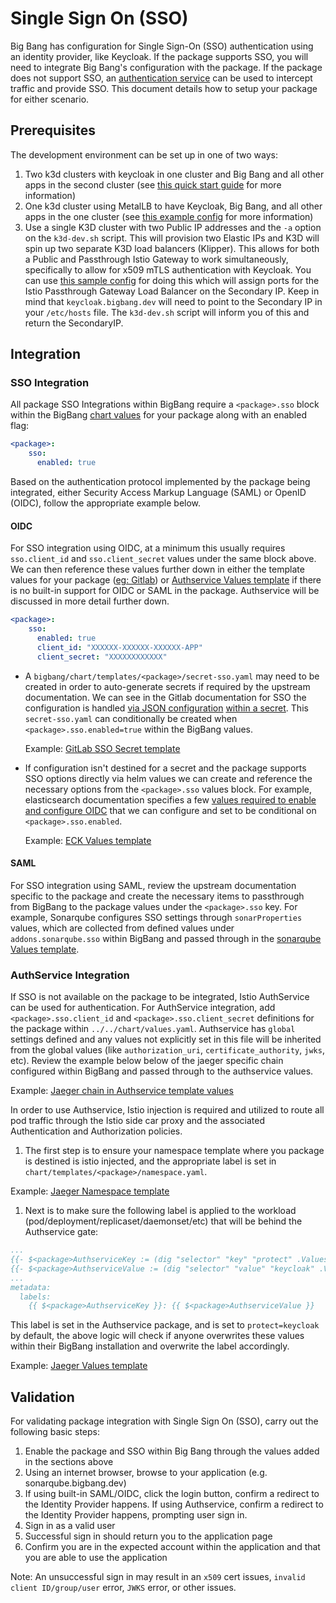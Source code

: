 # Single Sign On (SSO)

Big Bang has configuration for Single Sign-On (SSO) authentication using an identity provider, like Keycloak.  If the package supports SSO, you will need to integrate Big Bang's configuration with the package.  If the package does not support SSO, an [authentication service](https://repo1.dso.mil/platform-one/big-bang/apps/core/authservice) can be used to intercept traffic and provide SSO.  This document details how to setup your package for either scenario.

## Prerequisites

The development environment can be set up in one of two ways: 
1. Two k3d clusters with keycloak in one cluster and Big Bang and all other apps in the second cluster (see [this quick start guide](../../guides/deployment-scenarios/sso-quickstart.md) for more information)
2. One k3d cluster using MetalLB to have Keycloak, Big Bang, and all other apps in the one cluster (see [this example config](../../assets/configs/example/keycloak-dev-values.yaml) for more information)
3. Use a single K3D cluster with two Public IP addresses and the `-a` option on the `k3d-dev.sh` script.  This will provision two Elastic IPs and K3D will spin up two separate K3D load balancers (Klipper).  This allows for both a Public and Passthrough Istio Gateway to work simultaneously, specifically to allow for x509 mTLS authentication with Keycloak.  You can use [this sample config](../../assets/configs/example/keycloak-dev-multi-public-ip-values.yaml) for doing this which will assign ports for the Istio Passthrough Gateway Load Balancer on the Secondary IP.  Keep in mind that `keycloak.bigbang.dev` will need to point to the Secondary IP in your `/etc/hosts` file.  The `k3d-dev.sh` script will inform you of this and return the SecondaryIP.

## Integration

### SSO Integration

All package SSO Integrations within BigBang require a `<package>.sso` block within the BigBang [chart values](../../../chart/values.yaml) for your package along with an enabled flag:

```yaml
<package>:
    sso:
      enabled: true
```

Based on the authentication protocol implemented by the package being integrated, either Security Access Markup Language (SAML) or OpenID (OIDC), follow the appropriate example below.

#### OIDC

For SSO integration using OIDC, at a minimum this usually requires `sso.client_id` and `sso.client_secret` values under the same block above. We can then reference these values further down in either the template values for your package ([eg: Gitlab](../../../chart/templates/gitlab/values.yaml)) or [Authservice Values template](../../../chart/templates/authservice/values.yaml) if there is no built-in support for OIDC or SAML in the package. Authservice will be discussed in more detail further down.

```yaml
<package>:
    sso:
      enabled: true
      client_id: "XXXXXX-XXXXXX-XXXXXX-APP" 
      client_secret: "XXXXXXXXXXXX"
```

* A `bigbang/chart/templates/<package>/secret-sso.yaml` may need to be created in order to auto-generate secrets if required by the upstream documentation. We can see in the Gitlab documentation for SSO the configuration is handled [via JSON configuration](https://docs.gitlab.com/ee/administration/auth/oidc.html) [within a secret](https://docs.gitlab.com/charts/charts/globals.html#providers). This `secret-sso.yaml` can conditionally be created when `<package>.sso.enabled=true` within the BigBang values.

    Example: [GitLab SSO Secret template](https://repo1.dso.mil/platform-one/big-bang/bigbang/-/blob/master/chart/templates/gitlab/secret-sso.yaml)

* If configuration isn't destined for a secret and the package supports SSO options directly via helm values we can create and reference the necessary options from the `<package>.sso` values block. For example, elasticsearch documentation specifies a few [values required to enable and configure OIDC](https://www.elastic.co/guide/en/elasticsearch/reference/master/oidc-guide.html#oidc-enable-token) that we can configure and set to be conditional on `<package>.sso.enabled`.

    Example: [ECK Values template](../../../chart/templates/elasticsearch-kibana/values.yaml)

#### SAML

For SSO integration using SAML, review the upstream documentation specific to the package and create the necessary items to passthrough from BigBang to the package values under the `<package>.sso` key. For example, Sonarqube configures SSO settings through `sonarProperties` values, which are collected from defined values under `addons.sonarqube.sso` within BigBang and passed through in the [sonarqube Values template](../../../chart/templates/sonarqube/values.yaml).

### AuthService Integration

If SSO is not available on the package to be integrated, Istio AuthService can be used for authentication. For AuthService integration, add `<package>.sso.client_id` and `<package>.sso.client_secret` definitions for the package within `../../chart/values.yaml`. Authservice has `global` settings defined and any values not explicitly set in this file will be inherited from the global values (like `authorization_uri`, `certificate_authority`, `jwks`, etc). Review the example below below of the jaeger specific chain configured within BigBang and passed through to the authservice values.

Example: [Jaeger chain in Authservice template values](../../../chart/templates/authservice/values.yaml)

In order to use Authservice, Istio injection is required and utilized to route all pod traffic through the Istio side car proxy and the associated Authentication and Authorization policies.

1. The first step is to ensure your namespace template where you package is destined is istio injected, and the appropriate label is set in `chart/templates/<package>/namespace.yaml`.

Example: [Jaeger Namespace template](../../../chart/templates/jaeger/namespace.yaml)

1. Next is to make sure the following label is applied to the workload (pod/deployment/replicaset/daemonset/etc) that will be behind the Authservice gate:

```yaml
...
{{- $<package>AuthserviceKey := (dig "selector" "key" "protect" .Values.addons.authservice.values) }}
{{- $<package>AuthserviceValue := (dig "selector" "value" "keycloak" .Values.addons.authservice.values) }}
...
metadata:
  labels:
    {{ $<package>AuthserviceKey }}: {{ $<package>AuthserviceValue }}
```

This label is set in the Authservice package, and is set to `protect=keycloak` by default, the above logic will check if anyone overwrites these values within their BigBang installation and overwrite the label accordingly.

Example: [Jaeger Values template](../../../chart/templates/jaeger/values.yaml)

## Validation

For validating package integration with Single Sign On (SSO), carry out the following basic steps:

1. Enable the package and SSO within Big Bang through the values added in the sections above
2. Using an internet browser, browse to your application (e.g. sonarqube.bigbang.dev)
3. If using built-in SAML/OIDC, click the login button, confirm a redirect to the Identity Provider happens. If using Authservice, confirm a redirect to the Identity Provider happens, prompting user sign in.
4. Sign in as a valid user
5. Successful sign in should return you to the application page
6. Confirm you are in the expected account within the application and that you are able to use the application

Note: An unsuccessful sign in may result in an `x509` cert issues, `invalid client ID/group/user` error, `JWKS` error, or other issues.
